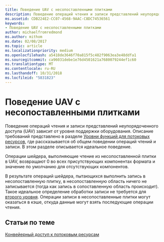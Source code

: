 ```yaml
---
title: Поведение UAV с несопоставленными плитками
description: Поведение операций чтения и записи представлений неупорядоченного доступа (UAV) зависит от уровня поддержки оборудования.
ms.assetid: CDB224E2-CC07-4568-9AAC-C8DC74536561
keywords:
- Поведение UAV с несопоставленными плитками
author: michaelfromredmond
ms.author: mithom
ms.date: 02/08/2017
ms.topic: article
ms.localizationpriority: medium
ms.openlocfilehash: a5418de3646f70a815f5c482f9063ea3e48ddfa1
ms.sourcegitcommit: ca96031debe1e76d4501621a7680079244ef1c60
ms.translationtype: MT
ms.contentlocale: ru-RU
ms.lasthandoff: 10/31/2018
ms.locfileid: "5831823"
---
```

# <a name="span-iddirect3dconceptsuavbehaviorwithnon-mappedtilesspanuav-behavior-with-non-mapped-tiles"></a><span id="direct3dconcepts.uav_behavior_with_non-mapped_tiles"></span>Поведение UAV с несопоставленными плитками


Поведение операций чтения и записи представлений неупорядоченного доступа (UAV) зависит от уровня поддержки оборудования. Описание требований представлено в разделе [Уровни функций для потоковых ресурсов](streaming-resources-features-tiers.md), где рассказывается об общем поведении операций чтений и записи. В этом разделе описывается идеальное поведение.

Операции шейдера, выполняющие чтение из несопоставленной плитки в UAV, возвращают 0 во всех присутствующих компонентах формата и значение по умолчанию для отсутствующих компонентов.

В результате операций шейдера, пытающихся выполнить запись в несопоставленную плитку, в несопоставленную область ничего не записывается (тогда как запись в сопоставленную область происходит). Такое идеальное определение обработки записи не требуется для [второго уровня](tier-2.md). Операции записи в несопоставленные плитки могут оказаться в кэше, откуда данные могут взять последующие операции чтения.

## <a name="span-idrelated-topicsspanrelated-topics"></a><span id="related-topics"></span>Статьи по теме


[Конвейерный доступ к потоковым ресурсам](pipeline-access-to-streaming-resources.md)

 

 





